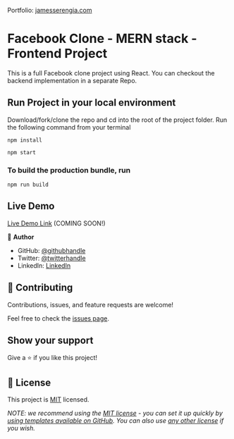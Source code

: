 Portfolio: [jamesserengia.com](https://jamesserengia.com)

# Facebook Clone - MERN stack - Frontend Project

This is a full Facebook clone project using React. You can checkout the backend implementation in a separate Repo.

## Run Project in your local environment

Download/fork/clone the repo and cd into the root of the project folder.
Run the following command from your terminal

```
npm install
```

```
npm start
```

### To build the production bundle, run

```
npm run build
```

## Live Demo

[Live Demo Link](https://jamesserengia.com/) (COMING SOON!)

👤 **Author**

- GitHub: [@githubhandle](https://github.com/serengia)
- Twitter: [@twitterhandle](https://twitter.com/JamesSerengia)
- LinkedIn: [LinkedIn](https://linkedin.com/in/James-Serengia)

## 🤝 Contributing

Contributions, issues, and feature requests are welcome!

Feel free to check the [issues page](../../issues/).

## Show your support

Give a ⭐️ if you like this project!

## 📝 License

This project is [MIT](./LICENSE) licensed.

_NOTE: we recommend using the [MIT license](https://choosealicense.com/licenses/mit/) - you can set it up quickly by [using templates available on GitHub](https://docs.github.com/en/communities/setting-up-your-project-for-healthy-contributions/adding-a-license-to-a-repository). You can also use [any other license](https://choosealicense.com/licenses/) if you wish._
